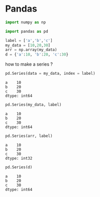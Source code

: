 # Pandas


```python
import numpy as np
```


```python
import pandas as pd
```


```python
label = ['a','b','c']
my_data = [10,20,30]
arr = np.array(my_data)
d = {'a':10, 'b':20, 'c':30}
```

how to make a series ?



```python
pd.Series(data = my_data, index = label)
```




    a    10
    b    20
    c    30
    dtype: int64




```python
pd.Series(my_data, label)
```




    a    10
    b    20
    c    30
    dtype: int64




```python
pd.Series(arr, label)
```




    a    10
    b    20
    c    30
    dtype: int32




```python
pd.Series(d)
```




    a    10
    b    20
    c    30
    dtype: int64




```python

```
